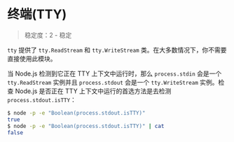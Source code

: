 # 终端(TTY)

> 稳定度：2 - 稳定

`tty` 提供了 `tty.ReadStream` 和 `tty.WriteStream` 类。在大多数情况下，你不需要直接使用此模块。

当 Node.js 检测到它正在 TTY 上下文中运行时，那么 `process.stdin` 会是一个 `tty.ReadStream` 实例并且 `process.stdout` 会是一个 `tty.WriteStream` 实例。检查 Node.js 是否正在 TTY 上下文中运行的首选方法是去检测 `process.stdout.isTTY`：

``` bash
$ node -p -e "Boolean(process.stdout.isTTY)"
true
$ node -p -e "Boolean(process.stdout.isTTY)" | cat
false
```